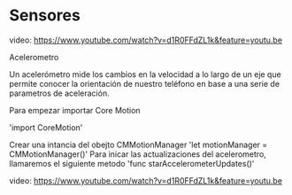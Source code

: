 # Sensores
video: https://www.youtube.com/watch?v=d1R0FFdZL1k&feature=youtu.be

Acelerometro

Un acelerómetro mide los cambios en la velocidad a lo largo de un eje que permite conocer la orientación de nuestro teléfono en base a una serie de parametros de aceleración.

Para empezar importar Core Motion

'import CoreMotion'

Crear una intancia del obejto CMMotionManager
'let motionManager = CMMotionManager()'
Para inicar las actualizaciones del acelerometro, llamaremos el siguiente metodo
'func starAccelerometerUpdates()'



video: https://www.youtube.com/watch?v=d1R0FFdZL1k&feature=youtu.be
